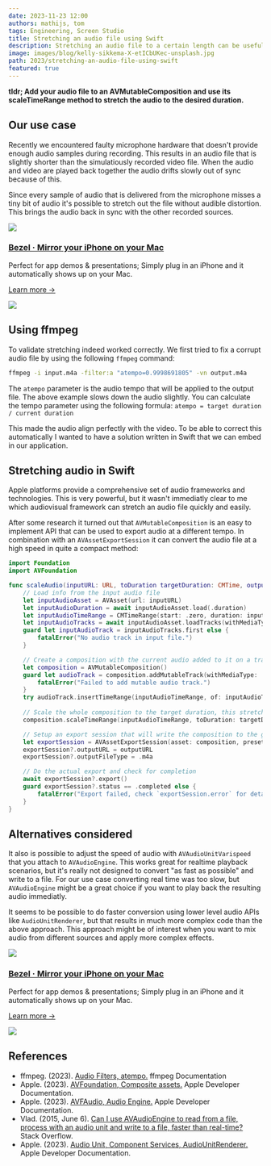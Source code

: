 ```yaml
---
date: 2023-11-23 12:00
authors: mathijs, tom
tags: Engineering, Screen Studio
title: Stretching an audio file using Swift
description: Stretching an audio file to a certain length can be useful to fix lipsync issues. It isn't immediatly obvious how to do this using Swift. Here is a simple way to do it.
image: images/blog/kelly-sikkema-X-etICbUKec-unsplash.jpg
path: 2023/stretching-an-audio-file-using-swift
featured: true
---
```


**tldr; Add your audio file to an AVMutableComposition and use its scaleTimeRange method to stretch the audio to the desired duration.**

## Our use case

Recently we encountered faulty microphone hardware that doesn't provide enough audio samples during recording. This results in an audio file that is slightly shorter than the simulatiously recorded video file. When the audio and video are played back together the audio drifts slowly out of sync because of this. 

Since every sample of audio that is delivered from the microphone misses a tiny bit of audio it's possible to stretch out the file without audible distortion. This brings the audio back in sync with the other recorded sources.

<div class="not-prose flex space-x-4 border-2 border-orange-500 rounded-lg pl-4 pr-6 py-6 mt-8 -mb-6">
    <div class="flex-initial">
        <a href="/bezel?utm_source=nonstrict&utm_medium=blog&utm_content=stretching-an-audio-file-using-swift" target="_blank"><img src="/images/bezel-icon.png" class="max-h-full max-w-10 m-0"></a>
    </div>
    <div class="flex-initial">
        <h3 class="text-2xl font-bold text-black hover:text-orange-500 leading-relaxed mt-0 mb-2"><a href="/bezel?utm_source=nonstrict&utm_medium=blog&utm_content=hkworkoutsession-remote-delegate-not-setup-error" target="_blank">Bezel · Mirror your iPhone on your Mac</a></h3>
        <p class="mb-2">Perfect for app demos & presentations; Simply plug in an iPhone and it automatically shows up on your Mac.</p>
        <p><a href="/bezel?utm_source=nonstrict&utm_medium=blog&utm_content=hkworkoutsession-remote-delegate-not-setup-error" target="_blank" class="text-orange hover:text-orange-500 underline font-medium">Learn more →</a></p> 
    </div>
    <div class="flex-initial hidden md:block">
        <a href="/bezel?utm_source=nonstrict&utm_medium=blog&utm_content=hkworkoutsession-remote-delegate-not-setup-error" target="_blank">
            <img src="/images/bezel-still.jpg" class="max-h-full max-w-36 rounded-md bg-white/5 ring-1 ring-gray-600/50 dark:ring-white/50 lg:mt-auto">
        </a>
    </div>
</div> 

## Using ffmpeg

To validate stretching indeed worked correctly. We first tried to fix a corrupt audio file by using the following `ffmpeg` command:

```bash
ffmpeg -i input.m4a -filter:a "atempo=0.9998691805" -vn output.m4a
```

The `atempo` parameter is the audio tempo that will be applied to the output file. The above example slows down the audio slightly. You can calculate the tempo parameter using the following formula: `atempo = target duration / current duration`

This made the audio align perfectly with the video. To be able to correct this automatically I wanted to have a solution written in Swift that we can embed in our application.

## Stretching audio in Swift

Apple platforms provide a comprehensive set of audio frameworks and technologies. This is very powerful, but it wasn't immediatly clear to me which audiovisual framework can stretch an audio file quickly and easily.

After some research it turned out that `AVMutableComposition` is an easy to implement API that can be used to export audio at a different tempo. In combination with an `AVAssetExportSession` it can convert the audio file at a high speed in quite a compact method: 

```swift
import Foundation
import AVFoundation

func scaleAudio(inputURL: URL, toDuration targetDuration: CMTime, outputURL: URL) async throws {
    // Load info from the input audio file
    let inputAudioAsset = AVAsset(url: inputURL)
    let inputAudioDuration = await inputAudioAsset.load(.duration)
    let inputAudioTimeRange = CMTimeRange(start: .zero, duration: inputAudioDuration)
    let inputAudioTracks = await inputAudioAsset.loadTracks(withMediaType: .audio)
    guard let inputAudioTrack = inputAudioTracks.first else {
        fatalError("No audio track in input file.")
    }

    // Create a composition with the current audio added to it on a track
    let composition = AVMutableComposition()
    guard let audioTrack = composition.addMutableTrack(withMediaType: .audio, preferredTrackID: kCMPersistentTrackID_Invalid) else {
        fatalError("Failed to add mutable audio track.")
    }
    try audioTrack.insertTimeRange(inputAudioTimeRange, of: inputAudioTrack, at: .zero)
    
    // Scale the whole composition to the target duration, this stretches the audio
    composition.scaleTimeRange(inputAudioTimeRange, toDuration: targetDuration)

    // Setup an export session that will write the composition to the given ouput URL
    let exportSession = AVAssetExportSession(asset: composition, presetName: AVAssetExportPresetAppleM4A)
    exportSession?.outputURL = outputURL
    exportSession?.outputFileType = .m4a

    // Do the actual export and check for completion
    await exportSession?.export()
    guard exportSession?.status == .completed else {
        fatalError("Export failed, check `exportSession.error` for details.")
    }
}
```

## Alternatives considered

It also is possible to adjust the speed of audio with `AVAudioUnitVarispeed` that you attach to `AVAudioEngine`. This works great for realtime playback scenarios, but it's really not designed to convert "as fast as possible" and write to a file. For our use case converting real time was too slow, but `AVAudioEngine` might be a great choice if you want to play back the resulting audio immediatly. 

It seems to be possible to do faster conversion using lower level audio APIs like `AudioUnitRenderer`, but that results in much more complex code than the above approach. This approach might be of interest when you want to mix audio from different sources and apply more complex effects. 

<div class="not-prose flex space-x-4 border-2 border-orange-500 rounded-lg pl-4 pr-6 py-6 mt-8 -mb-6">
    <div class="flex-initial">
        <a href="/bezel?utm_source=nonstrict&utm_medium=blog&utm_content=stretching-an-audio-file-using-swift" target="_blank"><img src="/images/bezel-icon.png" class="max-h-full max-w-10 m-0"></a>
    </div>
    <div class="flex-initial">
        <h3 class="text-2xl font-bold text-black hover:text-orange-500 leading-relaxed mt-0 mb-2"><a href="/bezel?utm_source=nonstrict&utm_medium=blog&utm_content=hkworkoutsession-remote-delegate-not-setup-error" target="_blank">Bezel · Mirror your iPhone on your Mac</a></h3>
        <p class="mb-2">Perfect for app demos & presentations; Simply plug in an iPhone and it automatically shows up on your Mac.</p>
        <p><a href="/bezel?utm_source=nonstrict&utm_medium=blog&utm_content=hkworkoutsession-remote-delegate-not-setup-error" target="_blank" class="text-orange hover:text-orange-500 underline font-medium">Learn more →</a></p> 
    </div>
    <div class="flex-initial hidden md:block">
        <a href="/bezel?utm_source=nonstrict&utm_medium=blog&utm_content=hkworkoutsession-remote-delegate-not-setup-error" target="_blank">
            <img src="/images/bezel-still.jpg" class="max-h-full max-w-36 rounded-md bg-white/5 ring-1 ring-gray-600/50 dark:ring-white/50 lg:mt-auto">
        </a>
    </div>
</div> 

## References

- ffmpeg. (2023). [Audio Filters, atempo.](http://ffmpeg.org/ffmpeg-all.html#atempo) ffmpeg Documentation
- Apple. (2023). [AVFoundation, Composite assets.](https://developer.apple.com/documentation/avfoundation/composite_assets) Apple Developer Documentation.
- Apple. (2023). [AVFAudio, Audio Engine.](https://developer.apple.com/documentation/avfaudio/audio_engine) Apple Developer Documentation.
- Vlad. (2015, June 6). [Can I use AVAudioEngine to read from a file, process with an audio unit and write to a file, faster than real-time?](https://stackoverflow.com/a/30680391/586489) Stack Overflow.
- Apple. (2023). [Audio Unit, Component Services, AudioUnitRenderer.](https://developer.apple.com/documentation/audiotoolbox/1438430-audiounitrender) Apple Developer Documentation.
